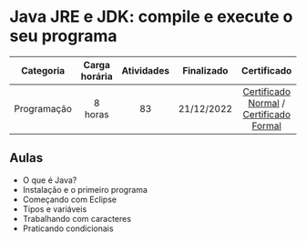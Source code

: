 # Java JRE e JDK: compile e execute o seu programa

Categoria | Carga horária | Atividades | Finalizado | Certificado |
:-:|:-:|:-:|:-:|:-:|
Programação | 8 horas | 83 | 21/12/2022 | [Certificado Normal](https://cursos.alura.com.br/certificate/4b1d4f6c-7d84-4407-9ead-46a59d469895) / [Certificado Formal](https://cursos.alura.com.br/user/rodineicosta/course/java-primeiros-passos/formalCertificate)

## Aulas

- O que é Java?
- Instalação e o primeiro programa
- Começando com Eclipse
- Tipos e variáveis
- Trabalhando com caracteres
- Praticando condicionais
